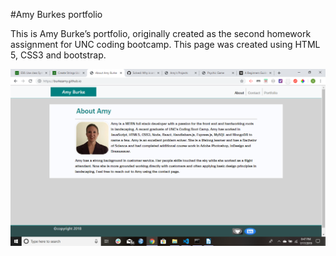 #Amy Burkes portfolio

This is Amy Burke’s portfolio, originally created as the second homework assignment for UNC coding bootcamp. This page was created using HTML 5, CSS3 and bootstrap. 

![About Amy page](/assets/images/aboutAmyPage.png)
